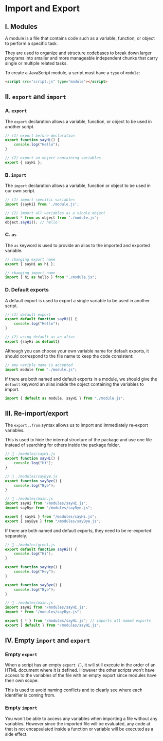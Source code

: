 # **Import and Export**

## **I. Modules**

A module is a file that contains code such as a variable, function, or object to perform a specific task.

They are used to organize and structure codebases to break down larger programs into smaller and more manageable independent chunks that carry single or multiple related tasks.

To create a JavaScript module, a script must have a `type` of `module`:

```html
<script src="script.js" type="module"></script>
```

## **II. `export` and `import`**

### **A. `export`**

The `export` declaration allows a variable, function, or object to be used in another script.

```js
// (1) export before declaration
export function sayHi() {
	console.log("Hello");
}

// (2) export an object containing variables
export { sayHi };
```

### **B. `import`**

The `import` declaration allows a variable, function or object to be used in our own script.

```js
// (1) import specific variables
import {sayHi} from './module.js';

// (2) import all variables as a single object
import * from as object from './module.js';
object.sayHi(); // hello
```

### **C. `as`**

The `as` keyword is used to provide an alias to the imported and exported variable.

```js
// changing export name
export { sayHi as hi };

// changing import name
import { hi as hello } from "./module.js";
```

### **D. Default exports**

A default export is used to export a single variable to be used in another script.

```js
// (1) default export
export default function sayHi() {
	console.log("Hello");
}

// (2) using default as an alias
export {sayHi as default}
```

Although you can choose your own variable name for default exports, it should correspond to the file name to keep the code consistent:

```js
// any varible name is accepted
import module from "./module.js";
```

If there are both named and default exports in a module, we should give the `default` keyword an alias inside the object containing the variables to import.

```js
import { default as module, sayHi } from "./module.js";
```

## **III. Re-import/export**

The `export..from` syntax allows us to import and immediately re-export variables.

This is used to hide the internal structure of the package and use one file instead of searching for others inside the package folder.

```js
// 📁 ./modules/sayHi.js
export function sayHi() {
	console.log("Hi");
}

// 📁 ./modules/sayBye.js
export function sayBye() {
	console.log("Bye");
}

// 📁 ./modules/main.js
import sayHi from "/modules/sayHi.js";
import sayBye from "/modules/sayBye.js";

export { sayHi } from "/modules/sayHi.js";
export { sayBye } from "/modules/sayBye.js";
```

If there are both named and default exports, they need to be re-exported separately.

```js
// 📁 ./modules/greet.js
export default function sayHi() {
	console.log("Hi");
}

export function sayHey() {
    console.log("Hey");
}

export function sayBye() {
    console.log("Bye");
}

// 📁 ./modules/main.js
import sayHi from "/modules/sayHi.js";
import * from "/modules/sayBye.js";

export { * } from "/modules/sayHi.js"; // imports all named exports
export { default } from "/modules/sayHi.js";
```

## **IV. Empty `import` and `export`**

### **Empty `export`**

When a script has an empty `export {}`, it will still execute in the order of an HTML document where it is defined. However the other scripts won't have access to the variables of the file with an empty export since modules have their own scope.

This is used to avoid naming conflicts and to clearly see where each identifier is coming from.

### **Empty `import`**

You won't be able to access any variables when importing a file without any variables. However since the imported file will be evaluated, any code at that is not encapsulated inside a function or variable will be executed as a side effect.
